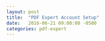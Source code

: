 ```yaml
---
layout: post
title:  "PDF Expert Account Setup"
date:   2016-06-21 09:00:00 -0500
categories: pdf-expert
---
```

 
